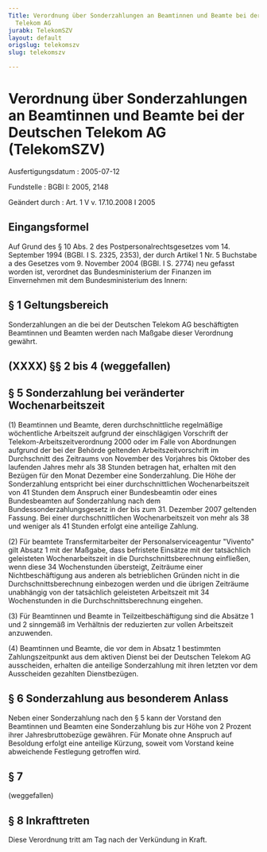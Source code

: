 ```yaml
---
Title: Verordnung über Sonderzahlungen an Beamtinnen und Beamte bei der Deutschen
  Telekom AG
jurabk: TelekomSZV
layout: default
origslug: telekomszv
slug: telekomszv

---
```


# Verordnung über Sonderzahlungen an Beamtinnen und Beamte bei der Deutschen Telekom AG (TelekomSZV)

Ausfertigungsdatum
:   2005-07-12

Fundstelle
:   BGBl I: 2005, 2148

Geändert durch
:   Art. 1 V v. 17.10.2008 I 2005



## Eingangsformel

Auf Grund des § 10 Abs. 2 des Postpersonalrechtsgesetzes vom 14.
September 1994 (BGBl. I S. 2325, 2353), der durch Artikel 1 Nr. 5
Buchstabe a des Gesetzes vom 9. November 2004 (BGBl. I S. 2774) neu
gefasst worden ist, verordnet das Bundesministerium der Finanzen im
Einvernehmen mit dem Bundesministerium des Innern:


## § 1 Geltungsbereich

Sonderzahlungen an die bei der Deutschen Telekom AG beschäftigten
Beamtinnen und Beamten werden nach Maßgabe dieser Verordnung gewährt.


## (XXXX) §§ 2 bis 4 (weggefallen)



## § 5 Sonderzahlung bei veränderter Wochenarbeitszeit

(1) Beamtinnen und Beamte, deren durchschnittliche regelmäßige
wöchentliche Arbeitszeit aufgrund der einschlägigen Vorschrift der
Telekom-Arbeitszeitverordnung 2000 oder im Falle von Abordnungen
aufgrund der bei der Behörde geltenden Arbeitszeitvorschrift im
Durchschnitt des Zeitraums von November des Vorjahres bis Oktober des
laufenden Jahres mehr als 38 Stunden betragen hat, erhalten mit den
Bezügen für den Monat Dezember eine Sonderzahlung. Die Höhe der
Sonderzahlung entspricht bei einer durchschnittlichen
Wochenarbeitszeit von 41 Stunden dem Anspruch einer Bundesbeamtin oder
eines Bundesbeamten auf Sonderzahlung nach dem
Bundessonderzahlungsgesetz in der bis zum 31. Dezember 2007 geltenden
Fassung. Bei einer durchschnittlichen Wochenarbeitszeit von mehr als
38 und weniger als 41 Stunden erfolgt eine anteilige Zahlung.

(2) Für beamtete Transfermitarbeiter der Personalserviceagentur
"Vivento" gilt Absatz 1 mit der Maßgabe, dass befristete Einsätze mit
der tatsächlich geleisteten Wochenarbeitszeit in die
Durchschnittsberechnung einfließen, wenn diese 34 Wochenstunden
übersteigt, Zeiträume einer Nichtbeschäftigung aus anderen als
betrieblichen Gründen nicht in die Durchschnittsberechnung einbezogen
werden und die übrigen Zeiträume unabhängig von der tatsächlich
geleisteten Arbeitszeit mit 34 Wochenstunden in die
Durchschnittsberechnung eingehen.

(3) Für Beamtinnen und Beamte in Teilzeitbeschäftigung sind die
Absätze 1 und 2 sinngemäß im Verhältnis der reduzierten zur vollen
Arbeitszeit anzuwenden.

(4) Beamtinnen und Beamte, die vor dem in Absatz 1 bestimmten
Zahlungszeitpunkt aus dem aktiven Dienst bei der Deutschen Telekom AG
ausscheiden, erhalten die anteilige Sonderzahlung mit ihren letzten
vor dem Ausscheiden gezahlten Dienstbezügen.


## § 6 Sonderzahlung aus besonderem Anlass

Neben einer Sonderzahlung nach den § 5 kann der Vorstand den
Beamtinnen und Beamten eine Sonderzahlung bis zur Höhe von 2 Prozent
ihrer Jahresbruttobezüge gewähren. Für Monate ohne Anspruch auf
Besoldung erfolgt eine anteilige Kürzung, soweit vom Vorstand keine
abweichende Festlegung getroffen wird.


## § 7

(weggefallen)


## § 8 Inkrafttreten

Diese Verordnung tritt am Tag nach der Verkündung in Kraft.

